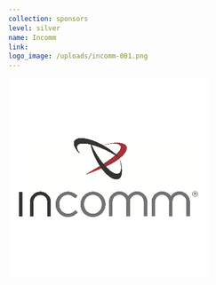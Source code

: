 ```yaml
---
collection: sponsors
level: silver
name: Incomm
link:
logo_image: /uploads/incomm-001.png
---
```



![](/uploads/versions/incomm-001---x----360-360x---.png)